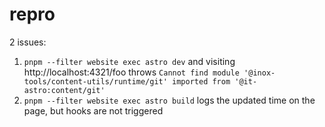 # repro

2 issues:

1. `pnpm --filter website exec astro dev` and visiting http://localhost:4321/foo throws `Cannot find module '@inox-tools/content-utils/runtime/git' imported from '@it-astro:content/git'`
2. `pnpm --filter website exec astro build` logs the updated time on the page, but hooks are not triggered